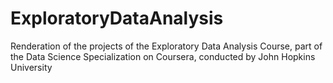 # ExploratoryDataAnalysis
Renderation of the projects of the Exploratory Data Analysis Course, part of the Data Science Specialization on Coursera, conducted by John Hopkins University
